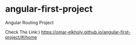 # angular-first-project
Angular Routing Project

Check The Link:) https://omar-elkholy.github.io/angular-first-project/#/home
